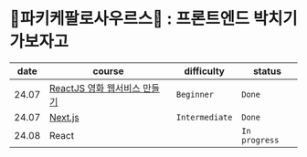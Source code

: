 # 🦖파키케팔로사우르스🦖 : 프론트엔드 박치기 가보자고

| date  | course                                                                     | difficulty     | status        |
| ----- | -------------------------------------------------------------------------- | -------------- | ------------- |
| 24.07 | [ReactJS 영화 웹서비스 만들기](https://nomadcoders.co/react-for-beginners) | `Beginner`     | `Done`        |
| 24.07 | [Next.js](https://nomadcoders.co/nextjs-for-beginners)                     | `Intermediate` | `Done`        |
| 24.08 | React                                                                      |                | `In progress` |
